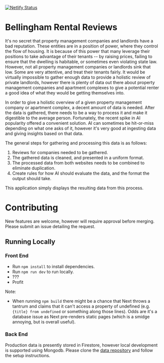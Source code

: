 [![Netlify Status](https://api.netlify.com/api/v1/badges/6c71a4d8-be3c-4e14-83a8-297f3ad68cb5/deploy-status)](https://app.netlify.com/sites/sunny-medovik-46ba23/deploys)

# Bellingham Rental Reviews



It's no secret that property management companies and landlords have a bad reputation. These entities are in a position of power, where they control the flow of housing. It is because of this power
that many leverage their positions to take advantage of their tenants -- by raising prices, failing to ensure that the dwelling is habitable, or sometimes even violating state law. However, not all 
property management companies or landlords sink that low. Some are very attentive, and treat their tenants fairly. It would be virtually impossible to gather enough data to provide a holistic review
of private landlords, however there is plenty of data out there about property management companies and apartment complexes to give a potential renter a good idea of what they would be getting 
themselves into.

In order to give a holistic overview of a given property management company or apartment complex, a decent amount of data is needed. After the data is gathered, there needs to be a way to process it
and make it digestible to the average person. Fortunately, the recent spike in AI popularity offered a convenient solution. AI can sometimes be hit-or-miss depending on what one asks of it, however
it's very good at ingesting data and giving insights based on that data. 

The general steps for gathering and processing this data is as follows:

1. Reviews for companies needed to be gathered. 
2. The gathered data is cleaned, and presented in a uniform format. 
3. The processed data from both websites needs to be combined to eliminate duplication. 
4. Create rules for how AI should evaluate the data, and the format the output should take.

This application simply displays the resulting data from this process. 

# Contributing

New features are welcome, however will require approval before merging. Please submit an issue detailing the request. 

## Running Locally

### Front End

* Run `npm install` to install dependencies.
* Run `npm run dev` to run locally.
* ???
* Profit

Note:

* When running `npm build` there might be a chance that Next throws a tantrum and claims that it can't access a property of undefined (e.g. `{title} from undefined` or something along those lines). Odds are it's a database issue as Next pre-renders static pages (which is a smidge annoying, but is overall useful).

### Back End

Production data is presently stored in Firestore, however local development is supported using Mongodb. Please clone the [data repository](https://github.com/xns5/rentalreviewsdata) and follow the setup instructions.